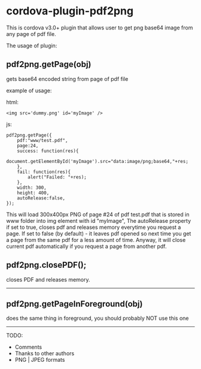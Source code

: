 cordova-plugin-pdf2png
======================
This is cordova v3.0+ plugin that allows user to get png base64 image from any page of pdf file.

The usage of plugin:
## pdf2png.getPage(obj) 
gets base64 encoded string from page of pdf file

example of usage:

html:
```
<img src='dummy.png' id='myImage' />
```

js:
```
pdf2png.getPage({
    pdf:"www/test.pdf",
    page:24,
    success: function(res){
        document.getElementById('myImage').src="data:image/png;base64,"+res;        
    },
    fail: function(res){
        alert("Failed: "+res);
    },
    width: 300,
    height: 400,
    autoRelease:false,
});
```

This will load 300x400px PNG of page #24 of pdf test.pdf that is stored in www folder into img element with id "myImage",
The autoRelease property if set to true, closes pdf and releases memory everytime you request a page.
If set to false (by default) - it leaves pdf opened so next time you get a page from the same pdf for a less amount of time.
Anyway, it will close current pdf automatically if you request a page from another pdf.

## pdf2png.closePDF();
closes PDF and releases memory.

--------------------------------

## pdf2png.getPageInForeground(obj)
does the same thing in foreground, you should probably NOT use this one

--------------------------------

TODO:
* Comments
* Thanks to other authors
* PNG | JPEG formats